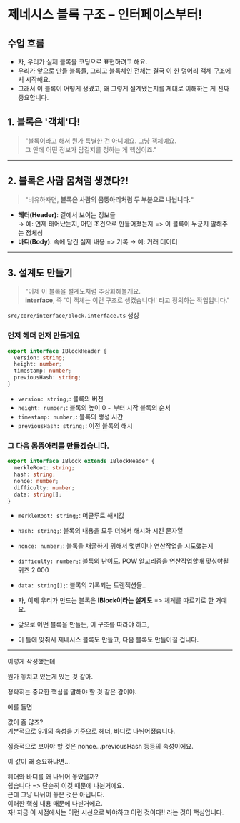 # 제네시스 블록 구조 – 인터페이스부터!

## 수업 흐름

- 자, 우리가 실제 블록을 코딩으로 표현하려고 해요.
- 우리가 앞으로 만들 블록들, 그리고 블록체인 전체는 결국 이 한 덩어리 객체 구조에서 시작해요.
- 그래서 이 블록이 어떻게 생겼고, 왜 그렇게 설계됐는지를 제대로 이해하는 게 진짜 중요합니다.

## 1. 블록은 '객체'다!

> "블록이라고 해서 뭔가 특별한 건 아니에요. 그냥 객체예요.  
> 그 안에 어떤 정보가 담길지를 정하는 게 핵심이죠."

---

## 2. 블록은 사람 몸처럼 생겼다?!

> "비유하자면, **블록은 사람의 몸뚱아리처럼 두 부분으로 나뉩니다.**"

- **헤더(Header)**: 겉에서 보이는 정보들  
  → 예: 언제 태어났는지, 어떤 조건으로 만들어졌는지 => 이 블록이 누군지 말해주는 정체성
- **바디(Body)**: 속에 담긴 실제 내용 => 기록
  → 예: 거래 데이터

---

## 3. 설계도 만들기

> "이제 이 블록을 설계도처럼 추상화해볼게요.  
> **interface**, 즉 '이 객체는 이런 구조로 생겼습니다!' 라고 정의하는 작업입니다."

`src/core/interface/block.interface.ts` 생성

### 먼저 헤더 먼저 만들게요

```ts
export interface IBlockHeader {
  version: string;
  height: number;
  timestamp: number;
  previousHash: string;
}
```

- `version: string;`: 블록의 버전
- `height: number;`: 블록의 높이 0 ~ 부터 시작 블록의 순서
- `timestamp: number;`: 블록의 생성 시간
- `previousHash: string;`: 이전 블록의 해시

### 그 다음 몸뚱아리를 만들겠습니다.

```ts
export interface IBlock extends IBlockHeader {
  merkleRoot: string;
  hash: string;
  nonce: number;
  difficulty: number;
  data: string[];
}
```

- `merkleRoot: string;`: 머클루트 해시값
- `hash: string;`: 블록의 내용을 모두 더해서 해시화 시킨 문자열
- `nonce: number;`: 블록을 채굴하기 위해서 몇번이나 연산작업을 시도했는지
- `difficulty: number;`: 블록의 난이도. POW 알고리즘을 연산작업할때 맞춰야될 퀴즈 2 000
- `data: string[];`: 블록의 기록되는 트랜젝션들..

- 자, 이제 우리가 만드는 블록은 **IBlock이라는 설계도** => 체계를 따르기로 한 거예요.
- 앞으로 어떤 블록을 만들든, 이 구조를 따라야 하고,
- 이 틀에 맞춰서 제네시스 블록도 만들고, 다음 블록도 만들어질 겁니다.

---

이렇게 작성했는데

뭔가 놓치고 있는게 있는 것 같아.

정확히는 중요한 핵심을 말해야 할 것 같은 감이야.

예를 들면

값이 좀 많죠?  
기본적으로 9개의 속성을 기준으로 헤더, 바디로 나뉘어졌습니다.

집중적으로 보아야 할 것은 nonce...previousHash 등등의 속성이에요.

이 값이 왜 중요하냐면...

헤더와 바디를 왜 나뉘어 놓았을까?  
쉽습니다 => 단순히 이것 때문에 나뉜거에요.  
근데 그냥 나뉘어 놓은 것은 아닙니다.  
이러한 핵심 내용 때문에 나뉜거에요.  
자! 지금 이 시점에서는 이런 시선으로 봐야하고 이런 것이다!! 라는 것이 핵심입니다.
